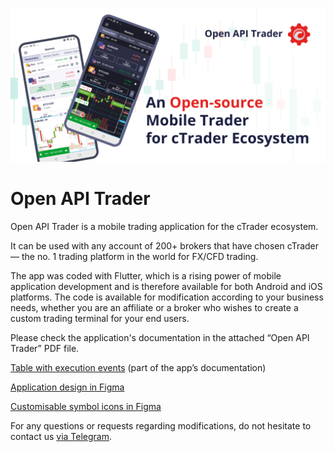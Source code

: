 ![](docs/logo.png)

# Open API Trader

Open API Trader is a mobile trading application for the cTrader ecosystem.

It can be used with any account of 200+ brokers that have chosen cTrader — the no. 1 trading platform in the world for FX/CFD trading.

The app was coded with Flutter, which is a rising power of mobile application development and is therefore available for both Android and iOS platforms. The code is available for modification according to your business needs, whether you are an affiliate or a broker who wishes to create a custom trading terminal for your end users.

Please check the application's documentation in the attached “Open API Trader” PDF file.

[Table with execution events](https://docs.google.com/spreadsheets/d/1irIPGzVOIUUyM8BzhCj57sDoyneq0e5xAOtK785eXw4/edit#gid=0) (part of the app’s documentation)

[Application design in Figma](https://www.figma.com/community/file/1313907466391188768/open-api-trader)

[Customisable symbol icons in Figma](https://www.figma.com/community/file/1313888860375039237/symbols-icons-for-trading-application-or-website)

For any questions or requests regarding modifications, do not hesitate to contact us [via Telegram](https://t.me/ctrader_open_api_support).

